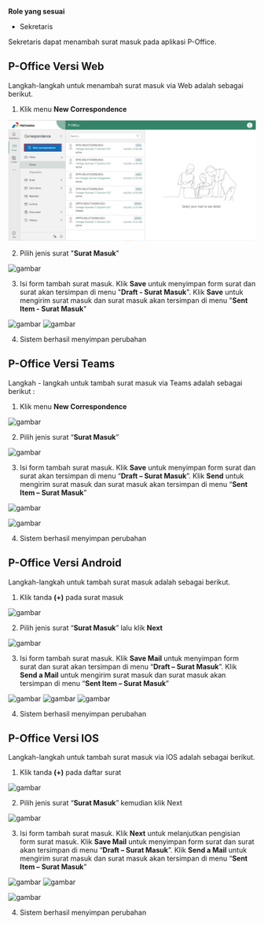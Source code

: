 **Role yang sesuai**

- Sekretaris

Sekretaris dapat menambah surat masuk pada aplikasi P-Office. 

## **P-Office Versi Web**

Langkah-langkah untuk menambah surat masuk via Web adalah sebagai berikut.

1.	Klik menu **New Correspondence**

![gambar](SuratMasuk/SM_Web/02SM02.png)

2.	Pilih jenis surat "**Surat Masuk**"

![gambar](SuratMasuk/SM_Web/SM03.png)

3.	Isi form tambah surat masuk. Klik **Save** untuk menyimpan form surat dan surat akan tersimpan di menu "**Draft - Surat Masuk**". Klik **Save** untuk mengirim surat masuk dan surat masuk akan tersimpan di menu "**Sent Item - Surat Masuk**"

![gambar](SuratMasuk/SM_Web/SM04.png)
![gambar](SuratMasuk/SM_Web/SM05.png)

4.  Sistem berhasil menyimpan perubahan


## **P-Office Versi Teams**

Langkah - langkah untuk tambah surat masuk via Teams adalah sebagai berikut :

1.	Klik menu **New Correspondence**

![gambar](SuratMasuk/SM_Teams/SM02.png)

2.	Pilih jenis surat “**Surat Masuk**”

![gambar](SuratMasuk/SM_Teams/SM03.png)

3.	Isi form tambah surat masuk. Klik **Save** untuk menyimpan form surat dan surat akan tersimpan di menu “**Draft – Surat Masuk**”. Klik **Send** untuk mengirim surat masuk dan surat masuk akan tersimpan di menu “**Sent Item – Surat Masuk**”

![gambar](SuratMasuk/SM_Teams/SM04.png)

![gambar](SuratMasuk/SM_Teams/SM05.png)

4.  Sistem berhasil menyimpan perubahan


## **P-Office Versi Android**

Langkah-langkah untuk tambah surat masuk adalah sebagai berikut.

1. Klik tanda **(+)** pada surat masuk

![gambar](SuratMasuk/SM_Android/DSM/A01.jpg)


2. Pilih jenis surat “**Surat Masuk**” lalu klik **Next**

![gambar](SuratMasuk/SM_Android/TSM/A02.jpg)

3. Isi form tambah surat masuk. Klik **Save Mail** untuk menyimpan form surat dan surat akan tersimpan di menu “**Draft – Surat Masuk**”. Klik **Send a Mail** untuk mengirim surat masuk dan surat masuk akan tersimpan di menu “**Sent Item – Surat Masuk**”
   
![gambar](SuratMasuk/SM_Android/TSM/A03.jpg) ![gambar](SuratMasuk/SM_Android/TSM/A04.jpg) ![gambar](SuratMasuk/SM_Android/TSM/A05.jpg)

4. Sistem berhasil menyimpan perubahan

## **P-Office Versi IOS**

Langkah-langkah untuk tambah surat masuk via IOS adalah sebagai berikut.

1. Klik tanda **(+)** pada daftar surat
   
![gambar](SuratMasuk/SM_IOS/SM-2.1.png)

2. Pilih jenis surat “**Surat Masuk**” kemudian klik Next

![gambar](SuratMasuk/SM_IOS/SM-4.png)

3. Isi form tambah surat masuk. Klik **Next** untuk melanjutkan pengisian form surat masuk. Klik **Save Mail** untuk menyimpan form surat dan surat akan tersimpan di menu “**Draft – Surat Masuk**”. Klik **Send a Mail** untuk mengirim surat masuk dan surat masuk akan tersimpan di menu “**Sent Item – Surat Masuk**”
   
![gambar](SuratMasuk/SM_IOS/SM-5.png) ![gambar](SuratMasuk/SM_IOS/SM-6.png)

![gambar](SuratMasuk/SM_IOS/CR-SM1.png)

4. Sistem berhasil menyimpan perubahan